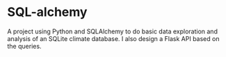 # SQL-alchemy

A project using Python and SQLAlchemy to do basic data exploration and analysis of an SQLite climate database. I also design a Flask API based on the queries.


